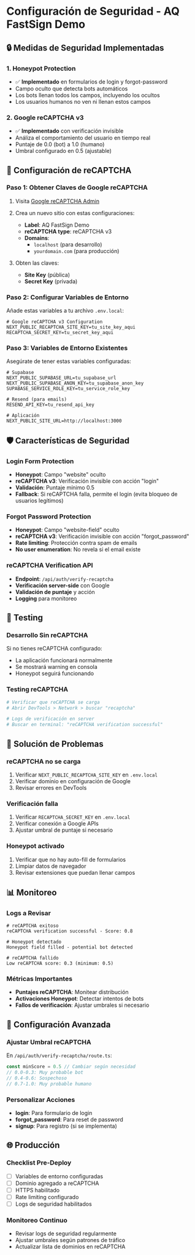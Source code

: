 # Configuración de Seguridad - AQ FastSign Demo

## 🔒 Medidas de Seguridad Implementadas

### 1. **Honeypot Protection**
- ✅ **Implementado** en formularios de login y forgot-password
- Campo oculto que detecta bots automáticos
- Los bots llenan todos los campos, incluyendo los ocultos
- Los usuarios humanos no ven ni llenan estos campos

### 2. **Google reCAPTCHA v3**
- ✅ **Implementado** con verificación invisible
- Análiza el comportamiento del usuario en tiempo real
- Puntaje de 0.0 (bot) a 1.0 (humano)
- Umbral configurado en 0.5 (ajustable)

## 🚀 Configuración de reCAPTCHA

### Paso 1: Obtener Claves de Google reCAPTCHA

1. Visita [Google reCAPTCHA Admin](https://www.google.com/recaptcha/admin/create)
2. Crea un nuevo sitio con estas configuraciones:
   - **Label**: AQ FastSign Demo
   - **reCAPTCHA type**: reCAPTCHA v3
   - **Domains**: 
     - `localhost` (para desarrollo)
     - `yourdomain.com` (para producción)

3. Obten las claves:
   - **Site Key** (pública)
   - **Secret Key** (privada)

### Paso 2: Configurar Variables de Entorno

Añade estas variables a tu archivo `.env.local`:

```env
# Google reCAPTCHA v3 Configuration
NEXT_PUBLIC_RECAPTCHA_SITE_KEY=tu_site_key_aqui
RECAPTCHA_SECRET_KEY=tu_secret_key_aqui
```

### Paso 3: Variables de Entorno Existentes

Asegúrate de tener estas variables configuradas:

```env
# Supabase
NEXT_PUBLIC_SUPABASE_URL=tu_supabase_url
NEXT_PUBLIC_SUPABASE_ANON_KEY=tu_supabase_anon_key
SUPABASE_SERVICE_ROLE_KEY=tu_service_role_key

# Resend (para emails)
RESEND_API_KEY=tu_resend_api_key

# Aplicación
NEXT_PUBLIC_SITE_URL=http://localhost:3000
```

## 🛡️ Características de Seguridad

### Login Form Protection
- **Honeypot**: Campo "website" oculto
- **reCAPTCHA v3**: Verificación invisible con acción "login"
- **Validación**: Puntaje mínimo 0.5
- **Fallback**: Si reCAPTCHA falla, permite el login (evita bloqueo de usuarios legítimos)

### Forgot Password Protection
- **Honeypot**: Campo "website-field" oculto
- **reCAPTCHA v3**: Verificación invisible con acción "forgot_password"
- **Rate limiting**: Protección contra spam de emails
- **No user enumeration**: No revela si el email existe

### reCAPTCHA Verification API
- **Endpoint**: `/api/auth/verify-recaptcha`
- **Verificación server-side** con Google
- **Validación de puntaje** y acción
- **Logging** para monitoreo

## 🧪 Testing

### Desarrollo Sin reCAPTCHA
Si no tienes reCAPTCHA configurado:
- La aplicación funcionará normalmente
- Se mostrará warning en consola
- Honeypot seguirá funcionando

### Testing reCAPTCHA
```bash
# Verificar que reCAPTCHA se carga
# Abrir DevTools > Network > buscar "recaptcha"

# Logs de verificación en server
# Buscar en terminal: "reCAPTCHA verification successful"
```

## 🚨 Solución de Problemas

### reCAPTCHA no se carga
1. Verificar `NEXT_PUBLIC_RECAPTCHA_SITE_KEY` en `.env.local`
2. Verificar dominio en configuración de Google
3. Revisar errores en DevTools

### Verificación falla
1. Verificar `RECAPTCHA_SECRET_KEY` en `.env.local`
2. Verificar conexión a Google APIs
3. Ajustar umbral de puntaje si necesario

### Honeypot activado
1. Verificar que no hay auto-fill de formularios
2. Limpiar datos de navegador
3. Revisar extensiones que puedan llenar campos

## 📊 Monitoreo

### Logs a Revisar
```
# reCAPTCHA exitoso
reCAPTCHA verification successful - Score: 0.8

# Honeypot detectado
Honeypot field filled - potential bot detected

# reCAPTCHA fallido
Low reCAPTCHA score: 0.3 (minimum: 0.5)
```

### Métricas Importantes
- **Puntajes reCAPTCHA**: Monitear distribución
- **Activaciones Honeypot**: Detectar intentos de bots
- **Fallos de verificación**: Ajustar umbrales si necesario

## 🔧 Configuración Avanzada

### Ajustar Umbral reCAPTCHA
En `/api/auth/verify-recaptcha/route.ts`:
```typescript
const minScore = 0.5 // Cambiar según necesidad
// 0.0-0.3: Muy probable bot
// 0.4-0.6: Sospechoso
// 0.7-1.0: Muy probable humano
```

### Personalizar Acciones
- **login**: Para formulario de login
- **forgot_password**: Para reset de password
- **signup**: Para registro (si se implementa)

## 🌐 Producción

### Checklist Pre-Deploy
- [ ] Variables de entorno configuradas
- [ ] Dominio agregado a reCAPTCHA
- [ ] HTTPS habilitado
- [ ] Rate limiting configurado
- [ ] Logs de seguridad habilitados

### Monitoreo Continuo
- Revisar logs de seguridad regularmente
- Ajustar umbrales según patrones de tráfico
- Actualizar lista de dominios en reCAPTCHA 